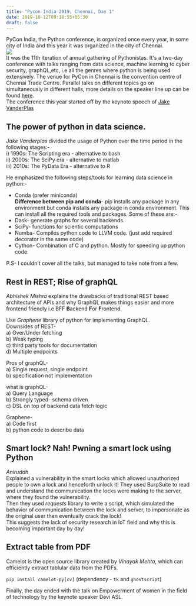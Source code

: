 ```yaml
---
title: "Pycon India 2019, Chennai, Day 1"
date: 2019-10-12T09:18:55+05:30
draft: false
---
```

PyCon India, the Python conference, is organized once every year, in some city of India and this year it was organized in the city of Chennai.   
![](/images/pycon.jpg)  
It was the 11th iteration of annual gathering of Pythonistas. It's a two-day conference with talks ranging from data science, machine learning to cyber security, graphQL,etc, i.e all the genres where python is being used extensively. The venue for PyCon in Chennai is the convention centre of Chennai Trade Centre. Parallel talks on different topics go on simultaneously in different halls, more details on the speaker line up can be found [here](https://in.pycon.org/2019/).  
The conference this year started off by the keynote speech of [Jake VanderPlas](https://twitter.com/jakevdp)  
## The power of python in data science.
*Jake Vanderplas* divided the usage of Python over the time period in the following stages:-  
i) 1990s: The Scripting era - alternative to bash   
ii) 2000s: The SciPy era - alternative to matlab  
iii) 2010s: The PyData Era - alternative to R   

He emphasized the following steps/tools for learning data science in python:-  
* Conda (prefer miniconda)  
**Difference between pip and conda**- pip installs any package in any environment but conda installs any package in conda environment. This can install all the required tools and packages. Some of these are:-  
* Dask- generate graphs for several backends.  
* SciPy- functions for scientic computations 
* Numba- Compiles python code to LLVM code. (just add required decorator in the same code)  
* Cython- Combination of C and python. Mostly for speeding up python code.  

P.S- I couldn't cover all the talks, but managed to take note from a few.  
 
## Rest in REST; Rise of graphQL   
*Abhishek Mishra* explains the drawbacks of traditional REST based architecture of APIs and why GraphQL makes things easier and more frontend friendly i.e BFF **B**ackend **F**or **F**rontend.  

Use *Graphene* library of python for implementing GraphQL.  
Downsides of REST-  
a) Over/Under fetching  
b) Weak typing  
c) third party tools for documentation  
d) Multiple endpoints  


Pros of graphQL-  
a) Single request, single endpoint  
b) specification not implementation  

what is graphQL-  
a) Query Language  
b) Strongly typed- schema driven  
c) DSL on top of backend data fetch logic  

Graphene-  
a) Code first  
b) python code to describe data  

## Smart lock? Nah! Pwning a smart lock using Python  
*Aniruddh*   
Explained a vulnerability in the smart locks which allowed unauthorized people to own a lock and henceforth unlock it! They used BurpSuite to read and understand the communication the locks were making to the server, where they found the vulnerability.  
Then they used *requests* library to write a script, which simulated the behavior of communication between the lock and server, to impersonate as the original user then eventually crack the lock!  
This suggests the lack of security research in IoT field and why this is becoming important day by day!  

##  Extract table from PDF  
Camelot is the open source library created by *Vinayak Mehta*, which can efficiently extract tablular data from the PDFs.

`pip install camelot-py[cv]` (dependency - `tk` and `ghostscript`)   

Finally, the day ended with the talk on Empowerment of women in the field of technology by the keynote speaker Devi ASL.  








